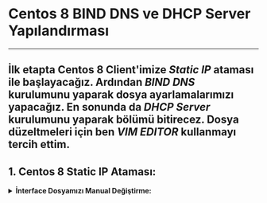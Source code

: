 # Centos 8 BIND DNS ve DHCP Server Yapılandırması
---

İlk etapta Centos 8 Client'imize ***Static IP*** ataması ile başlayacağız. Ardından ***BIND DNS*** kurulumunu yaparak dosya ayarlamalarımızı yapacağız. En sonunda da ***DHCP Server*** kurulumunu yaparak bölümü bitirecez. Dosya düzeltmeleri için ben ***VIM EDITOR*** kullanmayı tercih ettim.
---

## 1. Centos 8 Static IP Ataması:

<details>
  
  <b><summary> İnterface Dosyamızı Manual Değiştirme: </summary>
  ip a komutunu kullanarak <i>Network Interface'lerimizi</i> görüntülüyoruz.
  
  
</detais>




